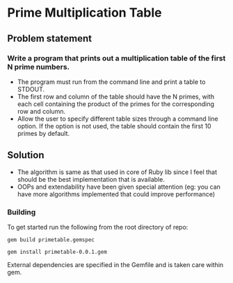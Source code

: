 # Prime Multiplication Table
## Problem statement

### Write a program that prints out a multiplication table of the first N prime numbers.

* The program must run from the command line and print a table to STDOUT.
* The first row and column of the table should have the N primes, with each cell containing the product of the primes for the corresponding row and column.
* Allow the user to specify different table sizes through a command line option. If the option is not used, the table should contain the first 10 primes by default.

## Solution

* The algorithm is same as that used in core of Ruby lib since I feel that should be the best implementation that is available.
* OOPs and extendability have been given special attention (eg: you can have more algorithms implemented that could improve performance)

### Building

To get started run the following from the root directory of repo:

```
gem build primetable.gemspec

gem install primetable-0.0.1.gem
```

External dependencies are specified in the Gemfile and is taken care within gem.
